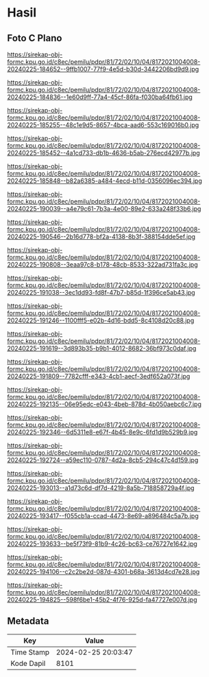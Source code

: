# Hasil

## Foto C Plano

https://sirekap-obj-formc.kpu.go.id/c8ec/pemilu/pdpr/81/72/02/10/04/8172021004008-20240225-184652--9ffb1007-77f9-4e5d-b30d-3442206bd9d9.jpg

https://sirekap-obj-formc.kpu.go.id/c8ec/pemilu/pdpr/81/72/02/10/04/8172021004008-20240225-184836--1e60d9ff-77a4-45cf-86fa-f030ba64fb61.jpg

https://sirekap-obj-formc.kpu.go.id/c8ec/pemilu/pdpr/81/72/02/10/04/8172021004008-20240225-185255--48c1e9d5-8657-4bca-aad6-553c169016b0.jpg

https://sirekap-obj-formc.kpu.go.id/c8ec/pemilu/pdpr/81/72/02/10/04/8172021004008-20240225-185452--4a1cd733-db1b-4636-b5ab-276ecd42977b.jpg

https://sirekap-obj-formc.kpu.go.id/c8ec/pemilu/pdpr/81/72/02/10/04/8172021004008-20240225-185848--b82a6385-a484-4ecd-b11d-0356096ec394.jpg

https://sirekap-obj-formc.kpu.go.id/c8ec/pemilu/pdpr/81/72/02/10/04/8172021004008-20240225-190039--a4e79c61-7b3a-4e00-89e2-633a248f33b6.jpg

https://sirekap-obj-formc.kpu.go.id/c8ec/pemilu/pdpr/81/72/02/10/04/8172021004008-20240225-190546--2b16d778-bf2a-4138-8b3f-388154dde5ef.jpg

https://sirekap-obj-formc.kpu.go.id/c8ec/pemilu/pdpr/81/72/02/10/04/8172021004008-20240225-190808--3eaa97c8-b178-48cb-8533-322ad731fa3c.jpg

https://sirekap-obj-formc.kpu.go.id/c8ec/pemilu/pdpr/81/72/02/10/04/8172021004008-20240225-191038--3ec1dd93-fd8f-47b7-b85d-1f396ce5ab43.jpg

https://sirekap-obj-formc.kpu.go.id/c8ec/pemilu/pdpr/81/72/02/10/04/8172021004008-20240225-191246--1100fff5-e02b-4d16-bdd5-8c4108d20c88.jpg

https://sirekap-obj-formc.kpu.go.id/c8ec/pemilu/pdpr/81/72/02/10/04/8172021004008-20240225-191619--3d893b35-b9b1-4012-8682-36bf973c0daf.jpg

https://sirekap-obj-formc.kpu.go.id/c8ec/pemilu/pdpr/81/72/02/10/04/8172021004008-20240225-191809--7782cfff-e343-4cb1-aecf-3edf652a073f.jpg

https://sirekap-obj-formc.kpu.go.id/c8ec/pemilu/pdpr/81/72/02/10/04/8172021004008-20240225-192135--06e95edc-e043-4beb-878d-4b050aebc6c7.jpg

https://sirekap-obj-formc.kpu.go.id/c8ec/pemilu/pdpr/81/72/02/10/04/8172021004008-20240225-192346--6d5311e8-e67f-4b45-8e9c-6fd1d9b529b9.jpg

https://sirekap-obj-formc.kpu.go.id/c8ec/pemilu/pdpr/81/72/02/10/04/8172021004008-20240225-192724--a59ec110-0787-4d2a-8cb5-294c47c4d159.jpg

https://sirekap-obj-formc.kpu.go.id/c8ec/pemilu/pdpr/81/72/02/10/04/8172021004008-20240225-193013--a1d73c6d-df7d-4219-8a5b-718858729a4f.jpg

https://sirekap-obj-formc.kpu.go.id/c8ec/pemilu/pdpr/81/72/02/10/04/8172021004008-20240225-193417--f055cb1a-ccad-4473-8e69-a896484c5a7b.jpg

https://sirekap-obj-formc.kpu.go.id/c8ec/pemilu/pdpr/81/72/02/10/04/8172021004008-20240225-193633--be5f73f9-81b9-4c26-bc63-ce76727e1642.jpg

https://sirekap-obj-formc.kpu.go.id/c8ec/pemilu/pdpr/81/72/02/10/04/8172021004008-20240225-194106--c2c2be2d-087d-4301-b68a-3613d4cd7e28.jpg

https://sirekap-obj-formc.kpu.go.id/c8ec/pemilu/pdpr/81/72/02/10/04/8172021004008-20240225-194825--598f6be1-45b2-4f76-925d-fa47727e007d.jpg


## Metadata

| Key        | Value               |
| ---------- | ------------------- |
| Time Stamp | 2024-02-25 20:03:47 |
| Kode Dapil | 8101                |



